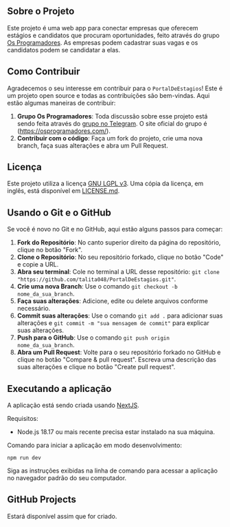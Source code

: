 ## Sobre o Projeto

Este projeto é uma web app para conectar empresas que oferecem estágios e candidatos que procuram oportunidades, feito através do grupo [Os Programadores](https://osprogramadores.com). As empresas podem cadastrar suas vagas e os candidatos podem se candidatar a elas.

## Como Contribuir

Agradecemos o seu interesse em contribuir para o `PortalDeEstagios`! Este é um projeto open source e todas as contribuições são bem-vindas. Aqui estão algumas maneiras de contribuir:

1. **Grupo Os Programadores**: Toda discussão sobre esse projeto está sendo feita através do [grupo no Telegram](https://t.me/osprogramadores). O site oficial do grupo é (https://osprogramadores.com/).
2. **Contribuir com o código**: Faça um fork do projeto, crie uma nova branch, faça suas alterações e abra um Pull Request.

## Licença

Este projeto utiliza a licença [GNU LGPL v3](https://www.gnu.org/licenses/lgpl-3.0.en.html). Uma cópia da licença, em inglês, está disponível em [LICENSE.md](LICENSE.md).

## Usando o Git e o GitHub

Se você é novo no Git e no GitHub, aqui estão alguns passos para começar:

1. **Fork do Repositório**: No canto superior direito da página do repositório, clique no botão "Fork".
2. **Clone o Repositório**: No seu repositório forkado, clique no botão "Code" e copie a URL.
3. **Abra seu terminal**: Cole no terminal a URL desse repositório: `git clone "https://github.com/talita048/PortalDeEstagios.git"`.
4. **Crie uma nova Branch**: Use o comando `git checkout -b nome_da_sua_branch`.
5. **Faça suas alterações**: Adicione, edite ou delete arquivos conforme necessário.
6. **Commit suas alterações**: Use o comando `git add .` para adicionar suas alterações e `git commit -m "sua mensagem de commit"` para explicar suas alterações.
7. **Push para o GitHub**: Use o comando `git push origin nome_da_sua_branch`.
8. **Abra um Pull Request**: Volte para o seu repositório forkado no GitHub e clique no botão "Compare & pull request". Escreva uma descrição das suas alterações e clique no botão "Create pull request".

## Executando a aplicação

A aplicação está sendo criada usando [NextJS](https://nextjs.org/).

Requisitos:

* Node.js 18.17 ou mais recente precisa estar instalado na sua máquina.

Comando para iniciar a aplicação em modo desenvolvimento:

```npm run dev```

Siga as instruções exibidas na linha de comando para acessar a aplicação no navegador padrão do seu computador.

## GitHub Projects

Estará disponível assim que for criado.

